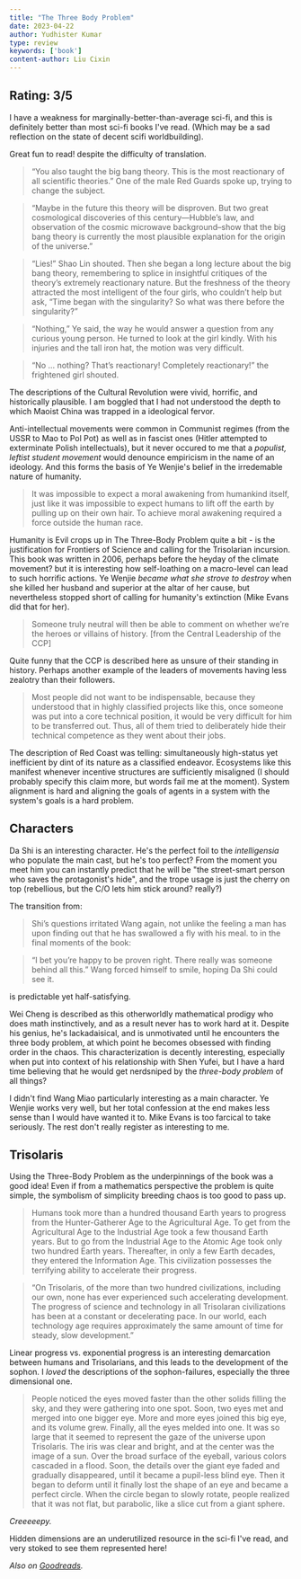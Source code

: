 ```yaml
---
title: "The Three Body Problem"
date: 2023-04-22
author: Yudhister Kumar
type: review
keywords: ['book']
content-author: Liu Cixin
---
```

## Rating: **3/5**

I have a weakness for marginally-better-than-average sci-fi, and this is definitely better than most sci-fi books I've read. (Which may be a sad reflection on the state of decent scifi worldbuilding).

Great fun to read! despite the difficulty of translation.

> “You also taught the big bang theory. This is the most reactionary of all scientific theories.” One of the male Red Guards spoke up, trying to change the subject.

> “Maybe in the future this theory will be disproven. But two great cosmological discoveries of this century—Hubble’s law, and observation of the cosmic microwave background–show that the big bang theory is currently the most plausible explanation for the origin of the universe.”

> “Lies!” Shao Lin shouted. Then she began a long lecture about the big bang theory, remembering to splice in insightful critiques of the theory’s extremely reactionary nature. But the freshness of the theory attracted the most intelligent of the four girls, who couldn’t help but ask, “Time began with the singularity? So what was there before the singularity?”

> “Nothing,” Ye said, the way he would answer a question from any curious young person. He turned to look at the girl kindly. With his injuries and the tall iron hat, the motion was very difficult.

> “No … nothing? That’s reactionary! Completely reactionary!” the frightened girl shouted.

The descriptions of the Cultural Revolution were vivid, horrific, and historically plausible. I am boggled that I had not understood the depth to which Maoist China was trapped in a ideological fervor. 

Anti-intellectual movements were common in Communist regimes (from the USSR to Mao to Pol Pot) as well as in fascist ones (Hitler attempted to exterminate Polish intellectuals), but it never occured to me that a *populist, leftist student movement* would denounce empiricism in the name of an ideology. And this forms the basis of Ye Wenjie's belief in the irredemable nature of humanity. 

> It was impossible to expect a moral awakening from humankind itself, just like it was impossible to expect humans to lift off the earth by pulling up on their own hair. To achieve moral awakening required a force outside the human race.


Humanity is Evil crops up in The Three-Body Problem quite a bit - is the justification for Frontiers of Science and calling for the Trisolarian incursion. This book was written in 2006, perhaps before the heyday of the climate movement? but it is interesting how self-loathing on a macro-level can lead to such horrific actions. Ye Wenjie *became what she strove to destroy* when she killed her husband and superior at the altar of her cause, but nevertheless stopped short of calling for humanity's extinction (Mike Evans did that for her).


> Someone truly neutral will then be able to comment on whether we’re the heroes or villains of history. [from the Central Leadership of the CCP]


Quite funny that the CCP is described here as unsure of their standing in history. Perhaps another example of the leaders of movements having less zealotry than their followers.


> Most people did not want to be indispensable, because they understood that in highly classified projects like this, once someone was put into a core technical position, it would be very difficult for him to be transferred out. Thus, all of them tried to deliberately hide their technical competence as they went about their jobs.


The description of Red Coast was telling: simultaneously high-status yet inefficient by dint of its nature as a classified endeavor. Ecosystems like this manifest whenever incentive structures are sufficiently misaligned (I should probably specify this claim more, but words fail me at the moment).  System alignment is hard and aligning the goals of agents in a system with the system's goals is a hard problem. 

## Characters

Da Shi is an interesting character. He's the perfect foil to the *intelligensia* who populate the main cast, but he's too perfect? From the moment you meet him you can instantly predict that he will be "the street-smart person who saves the protagonist's hide", and the trope usage is just the cherry on top (rebellious, but the C/O lets him stick around? really?)

The transition from:

> Shi’s questions irritated Wang again, not unlike the feeling a man has upon finding out that he has swallowed a fly with his meal. 
to in the final moments of the book:

> “I bet you’re happy to be proven right. There really was someone behind all this.” Wang forced himself to smile, hoping Da Shi could see it.

is predictable yet half-satisfying. 

Wei Cheng is described as this otherworldly mathematical prodigy who does math instinctively, and as a result never has to work hard at it. Despite his genius, he's lackadaisical, and is unmotivated until he encounters the three body problem, at which point he becomes obsessed with finding order in the chaos. This characterization is decently interesting, especially when put into context of his relationship with Shen Yufei, but I have a hard time believing that he would get nerdsniped by the *three-body problem* of all things?

I didn't find Wang Miao particularly interesting as a main character. Ye Wenjie works very well, but her total confession at the end makes less sense than I would have wanted it to. Mike Evans is too farcical to take seriously. The rest don't really register as interesting to me. 

## Trisolaris 

Using the Three-Body Problem as the underpinnings of the book was a good idea! Even if from a mathematics perspective the problem is quite simple, the symbolism of simplicity breeding chaos is too good to pass up. 

> Humans took more than a hundred thousand Earth years to progress from the Hunter-Gatherer Age to the Agricultural Age. To get from the Agricultural Age to the Industrial Age took a few thousand Earth years. But to go from the Industrial Age to the Atomic Age took only two hundred Earth years. Thereafter, in only a few Earth decades, they entered the Information Age. This civilization possesses the terrifying ability to accelerate their progress.

> “On Trisolaris, of the more than two hundred civilizations, including our own, none has ever experienced such accelerating development. The progress of science and technology in all Trisolaran civilizations has been at a constant or decelerating pace. In our world, each technology age requires approximately the same amount of time for steady, slow development.”

Linear progress vs. exponential progress is an interesting demarcation between humans and Trisolarians, and this leads to the development of the sophon. I *loved* the descriptions of the sophon-failures, especially the three dimensional one. 

> People noticed the eyes moved faster than the other solids filling the sky, and they were gathering into one spot. Soon, two eyes met and merged into one bigger eye. More and more eyes joined this big eye, and its volume grew. Finally, all the eyes melded into one. It was so large that it seemed to represent the gaze of the universe upon Trisolaris. The iris was clear and bright, and at the center was the image of a sun. Over the broad surface of the eyeball, various colors cascaded in a flood. Soon, the details over the giant eye faded and gradually disappeared, until it became a pupil-less blind eye. Then it began to deform until it finally lost the shape of an eye and became a perfect circle. When the circle began to slowly rotate, people realized that it was not flat, but parabolic, like a slice cut from a giant sphere.

*Creeeeepy.*

Hidden dimensions are an underutilized resource in the sci-fi I've read, and very stoked to see them represented here!

*Also on [Goodreads](https://www.goodreads.com/review/show/5461651116).*
